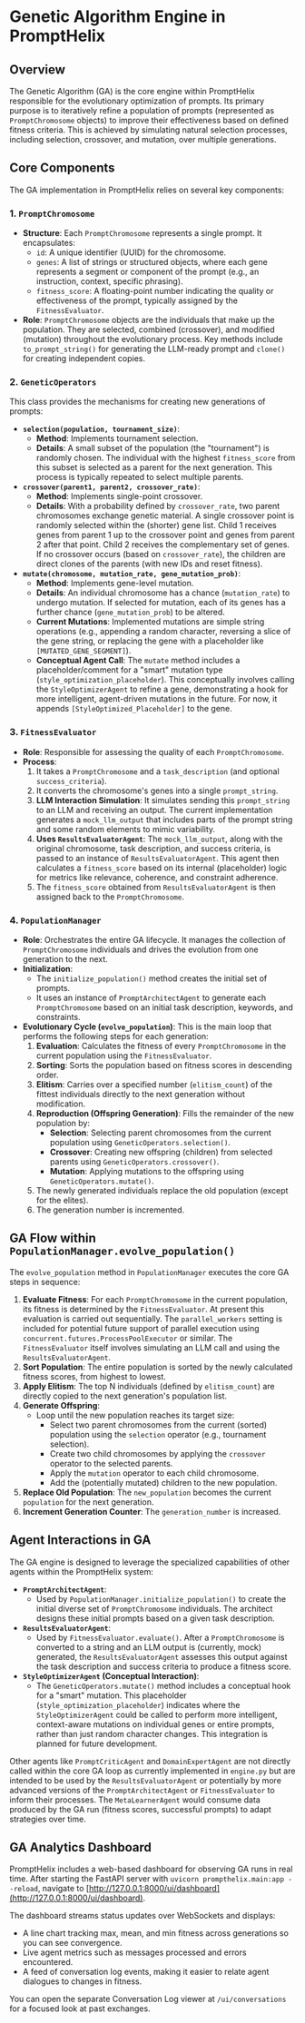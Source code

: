 # Genetic Algorithm Engine in PromptHelix

## Overview

The Genetic Algorithm (GA) is the core engine within PromptHelix responsible for the evolutionary optimization of prompts. Its primary purpose is to iteratively refine a population of prompts (represented as `PromptChromosome` objects) to improve their effectiveness based on defined fitness criteria. This is achieved by simulating natural selection processes, including selection, crossover, and mutation, over multiple generations.

## Core Components

The GA implementation in PromptHelix relies on several key components:

### 1. `PromptChromosome`

-   **Structure**: Each `PromptChromosome` represents a single prompt. It encapsulates:
    -   `id`: A unique identifier (UUID) for the chromosome.
    -   `genes`: A list of strings or structured objects, where each gene represents a segment or component of the prompt (e.g., an instruction, context, specific phrasing).
    -   `fitness_score`: A floating-point number indicating the quality or effectiveness of the prompt, typically assigned by the `FitnessEvaluator`.
-   **Role**: `PromptChromosome` objects are the individuals that make up the population. They are selected, combined (crossover), and modified (mutation) throughout the evolutionary process. Key methods include `to_prompt_string()` for generating the LLM-ready prompt and `clone()` for creating independent copies.

### 2. `GeneticOperators`

This class provides the mechanisms for creating new generations of prompts:

-   **`selection(population, tournament_size)`**:
    -   **Method**: Implements tournament selection.
    -   **Details**: A small subset of the population (the "tournament") is randomly chosen. The individual with the highest `fitness_score` from this subset is selected as a parent for the next generation. This process is typically repeated to select multiple parents.
-   **`crossover(parent1, parent2, crossover_rate)`**:
    -   **Method**: Implements single-point crossover.
    -   **Details**: With a probability defined by `crossover_rate`, two parent chromosomes exchange genetic material. A single crossover point is randomly selected within the (shorter) gene list. Child 1 receives genes from parent 1 up to the crossover point and genes from parent 2 after that point. Child 2 receives the complementary set of genes. If no crossover occurs (based on `crossover_rate`), the children are direct clones of the parents (with new IDs and reset fitness).
-   **`mutate(chromosome, mutation_rate, gene_mutation_prob)`**:
    -   **Method**: Implements gene-level mutation.
    -   **Details**: An individual chromosome has a chance (`mutation_rate`) to undergo mutation. If selected for mutation, each of its genes has a further chance (`gene_mutation_prob`) to be altered.
    -   **Current Mutations**: Implemented mutations are simple string operations (e.g., appending a random character, reversing a slice of the gene string, or replacing the gene with a placeholder like `[MUTATED_GENE_SEGMENT]`).
    -   **Conceptual Agent Call**: The `mutate` method includes a placeholder/comment for a "smart" mutation type (`style_optimization_placeholder`). This conceptually involves calling the `StyleOptimizerAgent` to refine a gene, demonstrating a hook for more intelligent, agent-driven mutations in the future. For now, it appends `[StyleOptimized_Placeholder]` to the gene.

### 3. `FitnessEvaluator`

-   **Role**: Responsible for assessing the quality of each `PromptChromosome`.
-   **Process**:
    1.  It takes a `PromptChromosome` and a `task_description` (and optional `success_criteria`).
    2.  It converts the chromosome's genes into a single `prompt_string`.
    3.  **LLM Interaction Simulation**: It simulates sending this `prompt_string` to an LLM and receiving an output. The current implementation generates a `mock_llm_output` that includes parts of the prompt string and some random elements to mimic variability.
    4.  **Uses `ResultsEvaluatorAgent`**: The `mock_llm_output`, along with the original chromosome, task description, and success criteria, is passed to an instance of `ResultsEvaluatorAgent`. This agent then calculates a `fitness_score` based on its internal (placeholder) logic for metrics like relevance, coherence, and constraint adherence.
    5.  The `fitness_score` obtained from `ResultsEvaluatorAgent` is then assigned back to the `PromptChromosome`.

### 4. `PopulationManager`

-   **Role**: Orchestrates the entire GA lifecycle. It manages the collection of `PromptChromosome` individuals and drives the evolution from one generation to the next.
-   **Initialization**:
    -   The `initialize_population()` method creates the initial set of prompts.
    -   It uses an instance of `PromptArchitectAgent` to generate each `PromptChromosome` based on an initial task description, keywords, and constraints.
-   **Evolutionary Cycle (`evolve_population`)**: This is the main loop that performs the following steps for each generation:
    1.  **Evaluation**: Calculates the fitness of every `PromptChromosome` in the current population using the `FitnessEvaluator`.
    2.  **Sorting**: Sorts the population based on fitness scores in descending order.
    3.  **Elitism**: Carries over a specified number (`elitism_count`) of the fittest individuals directly to the next generation without modification.
    4.  **Reproduction (Offspring Generation)**: Fills the remainder of the new population by:
        *   **Selection**: Selecting parent chromosomes from the current population using `GeneticOperators.selection()`.
        *   **Crossover**: Creating new offspring (children) from selected parents using `GeneticOperators.crossover()`.
        *   **Mutation**: Applying mutations to the offspring using `GeneticOperators.mutate()`.
    5.  The newly generated individuals replace the old population (except for the elites).
    6.  The generation number is incremented.

## GA Flow within `PopulationManager.evolve_population()`

The `evolve_population` method in `PopulationManager` executes the core GA steps in sequence:

1.  **Evaluate Fitness**: For each `PromptChromosome` in the current population, its fitness is determined by the `FitnessEvaluator`. At present this evaluation is carried out sequentially. The `parallel_workers` setting is included for potential future support of parallel execution using `concurrent.futures.ProcessPoolExecutor` or similar. The `FitnessEvaluator` itself involves simulating an LLM call and using the `ResultsEvaluatorAgent`.
2.  **Sort Population**: The entire population is sorted by the newly calculated fitness scores, from highest to lowest.
3.  **Apply Elitism**: The top N individuals (defined by `elitism_count`) are directly copied to the next generation's population list.
4.  **Generate Offspring**:
    *   Loop until the new population reaches its target size:
        *   Select two parent chromosomes from the current (sorted) population using the `selection` operator (e.g., tournament selection).
        *   Create two child chromosomes by applying the `crossover` operator to the selected parents.
        *   Apply the `mutation` operator to each child chromosome.
        *   Add the (potentially mutated) children to the new population.
5.  **Replace Old Population**: The `new_population` becomes the current `population` for the next generation.
6.  **Increment Generation Counter**: The `generation_number` is increased.

## Agent Interactions in GA

The GA engine is designed to leverage the specialized capabilities of other agents within the PromptHelix system:

-   **`PromptArchitectAgent`**:
    -   Used by `PopulationManager.initialize_population()` to create the initial diverse set of `PromptChromosome` individuals. The architect designs these initial prompts based on a given task description.
-   **`ResultsEvaluatorAgent`**:
    -   Used by `FitnessEvaluator.evaluate()`. After a `PromptChromosome` is converted to a string and an LLM output is (currently, mock) generated, the `ResultsEvaluatorAgent` assesses this output against the task description and success criteria to produce a fitness score.
-   **`StyleOptimizerAgent` (Conceptual Interaction)**:
    -   The `GeneticOperators.mutate()` method includes a conceptual hook for a "smart" mutation. This placeholder (`style_optimization_placeholder`) indicates where the `StyleOptimizerAgent` could be called to perform more intelligent, context-aware mutations on individual genes or entire prompts, rather than just random character changes. This integration is planned for future development.

Other agents like `PromptCriticAgent` and `DomainExpertAgent` are not directly called within the core GA loop as currently implemented in `engine.py` but are intended to be used by the `ResultsEvaluatorAgent` or potentially by more advanced versions of the `PromptArchitectAgent` or `FitnessEvaluator` to inform their processes. The `MetaLearnerAgent` would consume data produced by the GA run (fitness scores, successful prompts) to adapt strategies over time.

## GA Analytics Dashboard

PromptHelix includes a web-based dashboard for observing GA runs in real time. After starting the FastAPI server with `uvicorn prompthelix.main:app --reload`, navigate to [http://127.0.0.1:8000/ui/dashboard](http://127.0.0.1:8000/ui/dashboard).

The dashboard streams status updates over WebSockets and displays:

* A line chart tracking max, mean, and min fitness across generations so you can see convergence.
* Live agent metrics such as messages processed and errors encountered.
* A feed of conversation log events, making it easier to relate agent dialogues to changes in fitness.

You can open the separate Conversation Log viewer at `/ui/conversations` for a focused look at past exchanges.
